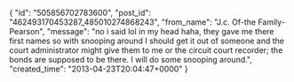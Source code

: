  {
   "id": "505856702783600",
   "post_id": "462493170453287_485010274868243",
   "from_name": "J.c. Of-the Family-Pearson",
   "message": "no i said lol in my head haha, they gave me there first names so with snooping around I should get it out of someone and the court administrator might give them to me or the circuit court recorder; the bonds are supposed to be there. I will do some snooping around.",
   "created_time": "2013-04-23T20:04:47+0000"
 }
